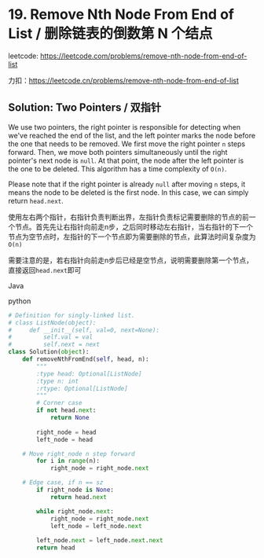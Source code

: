 # 19. Remove Nth Node From End of List / 删除链表的倒数第 N 个结点

leetcode: https://leetcode.com/problems/remove-nth-node-from-end-of-list

力扣：https://leetcode.cn/problems/remove-nth-node-from-end-of-list

## Solution: Two Pointers / 双指针

We use two pointers, the right pointer is responsible for detecting when we've reached the end of the list, and the left pointer marks the node before the one that needs to be removed. We first move the right pointer `n` steps forward. Then, we move both pointers simultaneously until the right pointer's next node is `null`. At that point, the node after the left pointer is the one to be deleted. This algorithm has a time complexity of `O(n)`.

Please note that if the right pointer is already `null` after moving `n` steps, it means the node to be deleted is the first node. In this case, we can simply return `head.next`.

使用左右两个指针，右指针负责判断出界，左指针负责标记需要删除的节点的前一个节点。首先先让右指针向前走n步，之后同时移动左右指针，当右指针的下一个节点为空节点时，左指针的下一个节点即为需要删除的节点，此算法时间复杂度为 `O(n)`

需要注意的是，若右指针向前走n步后已经是空节点，说明需要删除第一个节点，直接返回`head.next`即可

Java


python

```python
# Definition for singly-linked list.
# class ListNode(object):
#     def __init__(self, val=0, next=None):
#         self.val = val
#         self.next = next
class Solution(object):
    def removeNthFromEnd(self, head, n):
        """
        :type head: Optional[ListNode]
        :type n: int
        :rtype: Optional[ListNode]
        """
        # Corner case
        if not head.next:
            return None
  
        right_node = head
        left_node = head

	# Move right_node n step forward
        for i in range(n):
            right_node = right_node.next

	# Edge case, if n == sz
        if right_node is None:
            return head.next

        while right_node.next:
            right_node = right_node.next
            left_node = left_node.next
  
        left_node.next = left_node.next.next
        return head
```

